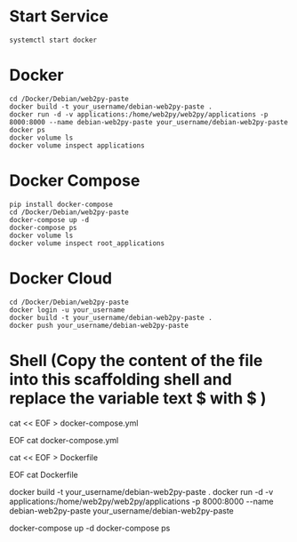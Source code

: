 # Start Service
	systemctl start docker

# Docker
	cd /Docker/Debian/web2py-paste
	docker build -t your_username/debian-web2py-paste .
	docker run -d -v applications:/home/web2py/web2py/applications -p 8000:8000 --name debian-web2py-paste your_username/debian-web2py-paste
	docker ps 
	docker volume ls
	docker volume inspect applications

# Docker Compose
	pip install docker-compose
	cd /Docker/Debian/web2py-paste
	docker-compose up -d
	docker-compose ps
	docker volume ls
	docker volume inspect root_applications

# Docker Cloud
	cd /Docker/Debian/web2py-paste
	docker login -u your_username
	docker build -t your_username/debian-web2py-paste .
	docker push your_username/debian-web2py-paste

# Shell (Copy the content of the file into this scaffolding shell and replace the variable text $ with \$ )
cat << EOF > docker-compose.yml

EOF
cat docker-compose.yml

cat << EOF > Dockerfile

EOF
cat Dockerfile

docker build -t your_username/debian-web2py-paste .
docker run -d -v applications:/home/web2py/web2py/applications -p 8000:8000 --name debian-web2py-paste your_username/debian-web2py-paste

docker-compose up -d
docker-compose ps
